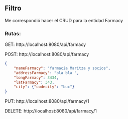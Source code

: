 ## Filtro 

Me correspondió hacer el CRUD para la entidad Farmacy

### Rutas: 

GET: http://localhost:8080/api/farmacy

POST: http://localhost:8080/api/farmacy

```json
{
	"nameFarmacy": "farmacia Maritza y socios",
	"addressFarmacy": "bla bla ",
	"longFarmacy": 3434,
	"latFarmacy": 343,
	"city": {"codecity": "buc"}
}
```

PUT: http://localhost:8080/api/farmacy/1

DELETE: http://localhost:8080/api/farmacy/1